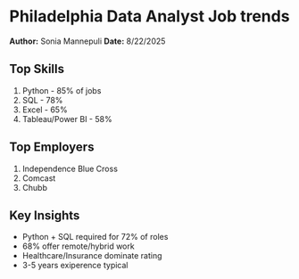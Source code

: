 # Philadelphia Data Analyst Job trends

**Author:** Sonia Mannepuli
**Date:** 8/22/2025

## Top Skills
1. Python - 85% of jobs
2. SQL - 78%
3. Excel - 65%
4. Tableau/Power BI - 58%

## Top Employers
1. Independence Blue Cross
2. Comcast
3. Chubb

## Key Insights
- Python + SQL required for 72% of roles
- 68% offer remote/hybrid work
- Healthcare/Insurance dominate rating
- 3-5 years exiperence typical
